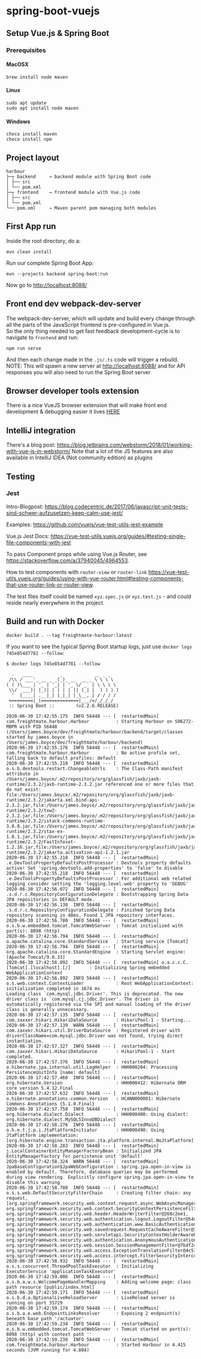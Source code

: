 # spring-boot-vuejs

## Setup Vue.js & Spring Boot

### Prerequisites

#### MacOSX

```
brew install node maven
```

#### Linux

```
sudo apt update
sudo apt install node maven
```

#### Windows

```
choco install maven
choco install npm
```

## Project layout

```
harbour
├─┬ backend     → backend module with Spring Boot code
│ ├── src
│ └── pom.xml
├─┬ frontend    → frontend module with Vue.js code
│ ├── src
│ └── pom.xml
└── pom.xml     → Maven parent pom managing both modules
```


## First App run

Inside the root directory, do a: 

```
mvn clean install
```

Run our complete Spring Boot App:

```
mvn --projects backend spring-boot:run
```

Now go to [http://localhost:8088/](http://localhost:8088/)



## Front end dev webpack-dev-server

The webpack-dev-server, which will update and build every change through all the parts of the JavaScript frontend is pre-configured in Vue.js.  
So the only thing needed to get fast feedback development-cycle is to navigate to `frontend` and run:

```
npm run serve
```
And then each change made in the `.js/.ts` code will trigger a rebuild. 
NOTE: This will spawn a new server at [http://localhost:8088/](http://localhost:8088/) and for API responses you will also need to run the Spring Boot server


## Browser developer tools extension
There is a nice VueJS browser extension that will make front end development & debugging easier it lives [HERE](https://github.com/vuejs/vue-devtools)


## IntelliJ integration

There's a blog post: https://blog.jetbrains.com/webstorm/2018/01/working-with-vue-js-in-webstorm/
Note that a lot of the JS features are also available in IntelliJ IDEA (Not community edition) as plugins


## Testing 

### Jest

Intro-Blogpost: https://blog.codecentric.de/2017/06/javascript-unit-tests-sind-schwer-aufzusetzen-keep-calm-use-jest/

Examples: https://github.com/vuejs/vue-test-utils-jest-example

Vue.js Jest Docs: https://vue-test-utils.vuejs.org/guides/#testing-single-file-components-with-jest

To pass Component props while using Vue.js Router, see https://stackoverflow.com/a/37940045/4964553.

How to test components with `router-view` or `router-link` https://vue-test-utils.vuejs.org/guides/using-with-vue-router.html#testing-components-that-use-router-link-or-router-view.

The test files itself could be named `xyz.spec.js` or `xyz.test.js` - and could reside nearly everywhere in the project.

## Build and run with Docker

```
docker build . --tag freightmate-harbour:latest
```

If you want to see the typical Spring Boot startup logs, just use `docker logs 745e854d7781 --follow`:

```
$ docker logs 745e854d7781 --follow

  .   ____          _            __ _ _
 /\\ / ___'_ __ _ _(_)_ __  __ _ \ \ \ \
( ( )\___ | '_ | '_| | '_ \/ _` | \ \ \ \
 \\/  ___)| |_)| | | | | || (_| |  ) ) ) )
  '  |____| .__|_| |_|_| |_\__, | / / / /
 =========|_|==============|___/=/_/_/_/
 :: Spring Boot ::        (v2.2.6.RELEASE)

2020-06-30 17:42:55.175  INFO 56448 --- [  restartedMain] com.freightmate.harbour.Harbour          : Starting Harbour on S06272-MBPR with PID 56448 (/Users/james.boyce/dev/freightmate/harbour/backend/target/classes started by james.boyce in /Users/james.boyce/dev/freightmate/harbour/backend)
2020-06-30 17:42:55.176  INFO 56448 --- [  restartedMain] com.freightmate.harbour.Harbour          : No active profile set, falling back to default profiles: default
2020-06-30 17:42:55.218  INFO 56448 --- [  restartedMain] o.s.b.devtools.restart.ChangeableUrls    : The Class-Path manifest attribute in /Users/james.boyce/.m2/repository/org/glassfish/jaxb/jaxb-runtime/2.3.2/jaxb-runtime-2.3.2.jar referenced one or more files that do not exist: file:/Users/james.boyce/.m2/repository/org/glassfish/jaxb/jaxb-runtime/2.3.2/jakarta.xml.bind-api-2.3.2.jar,file:/Users/james.boyce/.m2/repository/org/glassfish/jaxb/jaxb-runtime/2.3.2/txw2-2.3.2.jar,file:/Users/james.boyce/.m2/repository/org/glassfish/jaxb/jaxb-runtime/2.3.2/istack-commons-runtime-3.0.8.jar,file:/Users/james.boyce/.m2/repository/org/glassfish/jaxb/jaxb-runtime/2.3.2/stax-ex-1.8.1.jar,file:/Users/james.boyce/.m2/repository/org/glassfish/jaxb/jaxb-runtime/2.3.2/FastInfoset-1.2.16.jar,file:/Users/james.boyce/.m2/repository/org/glassfish/jaxb/jaxb-runtime/2.3.2/jakarta.activation-api-1.2.1.jar
2020-06-30 17:42:55.218  INFO 56448 --- [  restartedMain] .e.DevToolsPropertyDefaultsPostProcessor : Devtools property defaults active! Set 'spring.devtools.add-properties' to 'false' to disable
2020-06-30 17:42:55.218  INFO 56448 --- [  restartedMain] .e.DevToolsPropertyDefaultsPostProcessor : For additional web related logging consider setting the 'logging.level.web' property to 'DEBUG'
2020-06-30 17:42:56.072  INFO 56448 --- [  restartedMain] .s.d.r.c.RepositoryConfigurationDelegate : Bootstrapping Spring Data JPA repositories in DEFAULT mode.
2020-06-30 17:42:56.130  INFO 56448 --- [  restartedMain] .s.d.r.c.RepositoryConfigurationDelegate : Finished Spring Data repository scanning in 48ms. Found 1 JPA repository interfaces.
2020-06-30 17:42:56.780  INFO 56448 --- [  restartedMain] o.s.b.w.embedded.tomcat.TomcatWebServer  : Tomcat initialized with port(s): 8098 (http)
2020-06-30 17:42:56.794  INFO 56448 --- [  restartedMain] o.apache.catalina.core.StandardService   : Starting service [Tomcat]
2020-06-30 17:42:56.794  INFO 56448 --- [  restartedMain] org.apache.catalina.core.StandardEngine  : Starting Servlet engine: [Apache Tomcat/9.0.33]
2020-06-30 17:42:56.892  INFO 56448 --- [  restartedMain] o.a.c.c.C.[Tomcat].[localhost].[/]       : Initializing Spring embedded WebApplicationContext
2020-06-30 17:42:56.892  INFO 56448 --- [  restartedMain] o.s.web.context.ContextLoader            : Root WebApplicationContext: initialization completed in 1674 ms
Loading class `com.mysql.jdbc.Driver'. This is deprecated. The new driver class is `com.mysql.cj.jdbc.Driver'. The driver is automatically registered via the SPI and manual loading of the driver class is generally unnecessary.
2020-06-30 17:42:57.135  INFO 56448 --- [  restartedMain] com.zaxxer.hikari.HikariDataSource       : HikariPool-1 - Starting...
2020-06-30 17:42:57.139  WARN 56448 --- [  restartedMain] com.zaxxer.hikari.util.DriverDataSource  : Registered driver with driverClassName=com.mysql.jdbc.Driver was not found, trying direct instantiation.
2020-06-30 17:42:57.327  INFO 56448 --- [  restartedMain] com.zaxxer.hikari.HikariDataSource       : HikariPool-1 - Start completed.
2020-06-30 17:42:57.376  INFO 56448 --- [  restartedMain] o.hibernate.jpa.internal.util.LogHelper  : HHH000204: Processing PersistenceUnitInfo [name: default]
2020-06-30 17:42:57.460  INFO 56448 --- [  restartedMain] org.hibernate.Version                    : HHH000412: Hibernate ORM core version 5.4.12.Final
2020-06-30 17:42:57.632  INFO 56448 --- [  restartedMain] o.hibernate.annotations.common.Version   : HCANN000001: Hibernate Commons Annotations {5.1.0.Final}
2020-06-30 17:42:57.750  INFO 56448 --- [  restartedMain] org.hibernate.dialect.Dialect            : HHH000400: Using dialect: org.hibernate.dialect.MySQL5InnoDBDialect
2020-06-30 17:42:58.276  INFO 56448 --- [  restartedMain] o.h.e.t.j.p.i.JtaPlatformInitiator       : HHH000490: Using JtaPlatform implementation: [org.hibernate.engine.transaction.jta.platform.internal.NoJtaPlatform]
2020-06-30 17:42:58.283  INFO 56448 --- [  restartedMain] j.LocalContainerEntityManagerFactoryBean : Initialized JPA EntityManagerFactory for persistence unit 'default'
2020-06-30 17:42:58.324  WARN 56448 --- [  restartedMain] JpaBaseConfiguration$JpaWebConfiguration : spring.jpa.open-in-view is enabled by default. Therefore, database queries may be performed during view rendering. Explicitly configure spring.jpa.open-in-view to disable this warning
2020-06-30 17:42:58.788  INFO 56448 --- [  restartedMain] o.s.s.web.DefaultSecurityFilterChain     : Creating filter chain: any request, [org.springframework.security.web.context.request.async.WebAsyncManagerIntegrationFilter@d637986, org.springframework.security.web.context.SecurityContextPersistenceFilter@12460621, org.springframework.security.web.header.HeaderWriterFilter@268c2ee1, org.springframework.security.web.authentication.logout.LogoutFilter@54dcfffb, org.springframework.security.web.authentication.www.BasicAuthenticationFilter@6f732fa2, org.springframework.security.web.savedrequest.RequestCacheAwareFilter@3b1cc57c, org.springframework.security.web.servletapi.SecurityContextHolderAwareRequestFilter@618e32f0, org.springframework.security.web.authentication.AnonymousAuthenticationFilter@3ccad9ac, org.springframework.security.web.session.SessionManagementFilter@7bdf2491, org.springframework.security.web.access.ExceptionTranslationFilter@4c51c774, org.springframework.security.web.access.intercept.FilterSecurityInterceptor@5f6fca4b]
2020-06-30 17:42:58.932  INFO 56448 --- [  restartedMain] o.s.s.concurrent.ThreadPoolTaskExecutor  : Initializing ExecutorService 'applicationTaskExecutor'
2020-06-30 17:42:59.006  INFO 56448 --- [  restartedMain] o.s.b.a.w.s.WelcomePageHandlerMapping    : Adding welcome page: class path resource [public/index.html]
2020-06-30 17:42:59.171  INFO 56448 --- [  restartedMain] o.s.b.d.a.OptionalLiveReloadServer       : LiveReload server is running on port 35729
2020-06-30 17:42:59.174  INFO 56448 --- [  restartedMain] o.s.b.a.e.web.EndpointLinksResolver      : Exposing 2 endpoint(s) beneath base path '/actuator'
2020-06-30 17:42:59.234  INFO 56448 --- [  restartedMain] o.s.b.w.embedded.tomcat.TomcatWebServer  : Tomcat started on port(s): 8098 (http) with context path ''
2020-06-30 17:42:59.238  INFO 56448 --- [  restartedMain] com.freightmate.harbour.Harbour          : Started Harbour in 4.415 seconds (JVM running for 4.884)
```